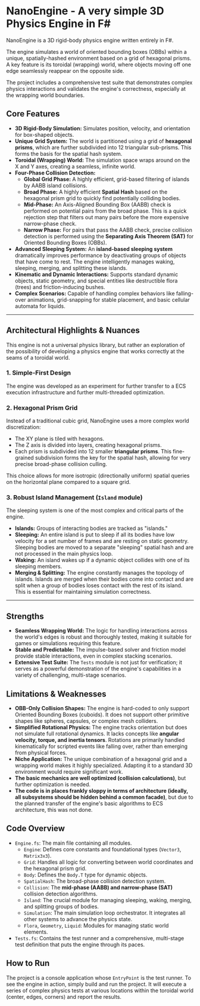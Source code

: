 # NanoEngine - A very simple 3D Physics Engine in F#

NanoEngine is a 3D rigid-body physics engine written entirely in F#.

The engine simulates a world of oriented bounding boxes (OBBs) within a unique, spatially-hashed environment based on a grid of hexagonal prisms. A key feature is its toroidal (wrapping) world, where objects moving off one edge seamlessly reappear on the opposite side.

The project includes a comprehensive test suite that demonstrates complex physics interactions and validates the engine's correctness, especially at the wrapping world boundaries.

## Core Features

*   **3D Rigid-Body Simulation:** Simulates position, velocity, and orientation for box-shaped objects.
*   **Unique Grid System:** The world is partitioned using a grid of **hexagonal prisms**, which are further subdivided into 12 triangular sub-prisms. This forms the basis for the spatial hash system.
*   **Toroidal (Wrapping) World:** The simulation space wraps around on the X and Y axes, creating a seamless, infinite world.
*   **Four-Phase Collision Detection:**
    *   **Global Grid Phase:** A highly efficient, grid-based filtering of islands by AABB island collisions.
    *   **Broad Phase:** A highly efficient **Spatial Hash** based on the hexagonal prism grid to quickly find potentially colliding bodies.
    *   **Mid-Phase:** An Axis-Aligned Bounding Box (AABB) check is performed on potential pairs from the broad phase. This is a quick rejection step that filters out many pairs before the more expensive narrow-phase check.
    *   **Narrow Phase:** For pairs that pass the AABB check, precise collision detection is performed using the **Separating Axis Theorem (SAT)** for Oriented Bounding Boxes (OBBs).
*   **Advanced Sleeping System:** An **island-based sleeping system** dramatically improves performance by deactivating groups of objects that have come to rest. The engine intelligently manages waking, sleeping, merging, and splitting these islands.
*   **Kinematic and Dynamic Interactions:** Supports standard dynamic objects, static geometry, and special entities like destructible flora (trees) and friction-inducing bushes.
*   **Complex Scenarios:** Capable of handling complex behaviors like falling-over animations, grid-snapping for stable placement, and basic cellular automata for liquids.

---

## Architectural Highlights & Nuances

This engine is not a universal physics library, but rather an exploration of the possibility of developing a physics engine that works correctly at the seams of a toroidal world.

### 1. Simple-First Design

The engine was developed as an experiment for further transfer to a ECS execution infrastructure and further multi-threaded optimization.

### 2. Hexagonal Prism Grid

Instead of a traditional cubic grid, NanoEngine uses a more complex world discretization:
*   The XY plane is tiled with hexagons.
*   The Z axis is divided into layers, creating hexagonal prisms.
*   Each prism is subdivided into 12 smaller **triangular prisms**. This fine-grained subdivision forms the key for the spatial hash, allowing for very precise broad-phase collision culling.

This choice allows for more isotropic (directionally uniform) spatial queries on the horizontal plane compared to a square grid.

### 3. Robust Island Management (`Island` module)

The sleeping system is one of the most complex and critical parts of the engine.
*   **Islands:** Groups of interacting bodies are tracked as "islands."
*   **Sleeping:** An entire island is put to sleep if all its bodies have low velocity for a set number of frames and are resting on static geometry. Sleeping bodies are moved to a separate "sleeping" spatial hash and are not processed in the main physics loop.
*   **Waking:** An island wakes up if a dynamic object collides with one of its sleeping members.
*   **Merging & Splitting:** The engine constantly manages the topology of islands. Islands are merged when their bodies come into contact and are split when a group of bodies loses contact with the rest of its island. This is essential for maintaining simulation correctness.

---

## Strengths

*   **Seamless Wrapping World:** The logic for handling interactions across the world's edges is robust and thoroughly tested, making it suitable for games or simulations requiring this feature.
*   **Stable and Predictable:** The impulse-based solver and friction model provide stable interactions, even in complex stacking scenarios.
*   **Extensive Test Suite:** The `Tests` module is not just for verification; it serves as a powerful demonstration of the engine's capabilities in a variety of challenging, multi-stage scenarios.

## Limitations & Weaknesses

*   **OBB-Only Collision Shapes:** The engine is hard-coded to only support Oriented Bounding Boxes (cuboids). It does not support other primitive shapes like spheres, capsules, or complex mesh colliders.
*   **Simplified Rotational Physics:** The engine tracks orientation but does not simulate full rotational dynamics. It lacks concepts like **angular velocity, torque, and inertia tensors**. Rotations are primarily handled kinematically for scripted events like falling over, rather than emerging from physical forces.
*   **Niche Application:** The unique combination of a hexagonal grid and a wrapping world makes it highly specialized. Adapting it to a standard 3D environment would require significant work.
*   **The basic mechanics are well optimized (collision calculations)**, but further optimization is needed.
*   **The code is in places frankly sloppy in terms of architecture (ideally, all subsystems should be hidden behind a common facade)**, but due to the planned transfer of the engine's basic algorithms to ECS architecture, this was not done.
  
## Code Overview

*   `Engine.fs`: The main file containing all modules.
    *   `Engine`: Defines core constants and foundational types (`Vector3`, `Matrix3x3`).
    *   `Grid`: Handles all logic for converting between world coordinates and the hexagonal prism grid.
    *   `Body`: Defines the `Body.T` type for dynamic objects.
    *   `SpatialHash`: The broad-phase collision detection system.
    *   `Collision`: The **mid-phase (AABB) and narrow-phase (SAT)** collision detection algorithms.
    *   `Island`: The crucial module for managing sleeping, waking, merging, and splitting groups of bodies.
    *   `Simulation`: The main simulation loop orchestrator. It integrates all other systems to advance the physics state.
    *   `Flora`, `Geometry`, `Liquid`: Modules for managing static world elements.
*   `Tests.fs`: Contains the test runner and a comprehensive, multi-stage test definition that puts the engine through its paces.

## How to Run

The project is a console application whose `EntryPoint` is the test runner. To see the engine in action, simply build and run the project. It will execute a series of complex physics tests at various locations within the toroidal world (center, edges, corners) and report the results.
